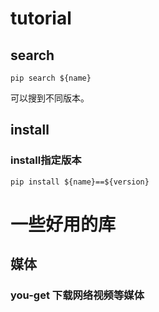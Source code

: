 

# tutorial



## search



```shell
pip search ${name}
```

可以搜到不同版本。



## install



### install指定版本



```shell
pip install ${name}==${version}
```







# 一些好用的库



## 媒体



### you-get 下载网络视频等媒体











